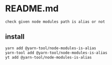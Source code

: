 # README.md

    check given node modules path is alias or not

## install

```bash
yarn add @yarn-tool/node-modules-is-alias
yarn-tool add @yarn-tool/node-modules-is-alias
yt add @yarn-tool/node-modules-is-alias
```

